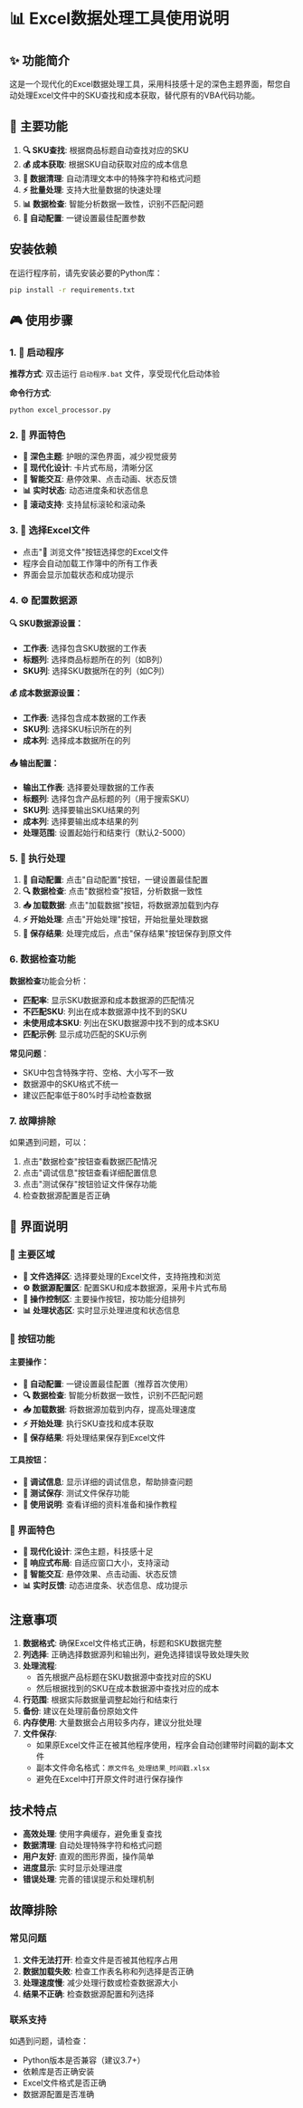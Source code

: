 # 📊 Excel数据处理工具使用说明

## ✨ 功能简介
这是一个现代化的Excel数据处理工具，采用科技感十足的深色主题界面，帮您自动处理Excel文件中的SKU查找和成本获取，替代原有的VBA代码功能。

## 🚀 主要功能
1. **🔍 SKU查找**: 根据商品标题自动查找对应的SKU
2. **💰 成本获取**: 根据SKU自动获取对应的成本信息
3. **🧹 数据清理**: 自动清理文本中的特殊字符和格式问题
4. **⚡ 批量处理**: 支持大批量数据的快速处理
5. **📊 数据检查**: 智能分析数据一致性，识别不匹配问题
6. **🎯 自动配置**: 一键设置最佳配置参数

## 安装依赖
在运行程序前，请先安装必要的Python库：
```bash
pip install -r requirements.txt
```

## 🎮 使用步骤

### 1. 🚀 启动程序
**推荐方式**: 双击运行 `启动程序.bat` 文件，享受现代化启动体验

**命令行方式**:
```bash
python excel_processor.py
```

### 2. 🎨 界面特色
- **🌙 深色主题**: 护眼的深色界面，减少视觉疲劳
- **📱 现代化设计**: 卡片式布局，清晰分区
- **🎯 智能交互**: 悬停效果、点击动画、状态反馈
- **📊 实时状态**: 动态进度条和状态信息
- **🔄 滚动支持**: 支持鼠标滚轮和滚动条

### 3. 📁 选择Excel文件
- 点击"📁 浏览文件"按钮选择您的Excel文件
- 程序会自动加载工作簿中的所有工作表
- 界面会显示加载状态和成功提示

### 4. ⚙️ 配置数据源
#### 🔍 SKU数据源设置：
- **工作表**: 选择包含SKU数据的工作表
- **标题列**: 选择商品标题所在的列（如B列）
- **SKU列**: 选择SKU数据所在的列（如C列）

#### 💰 成本数据源设置：
- **工作表**: 选择包含成本数据的工作表
- **SKU列**: 选择SKU标识所在的列
- **成本列**: 选择成本数据所在的列

#### 📤 输出配置：
- **输出工作表**: 选择要处理数据的工作表
- **标题列**: 选择包含产品标题的列（用于搜索SKU）
- **SKU列**: 选择要输出SKU结果的列
- **成本列**: 选择要输出成本结果的列
- **处理范围**: 设置起始行和结束行（默认2-5000）

### 5. 🚀 执行处理
1. **🎯 自动配置**: 点击"自动配置"按钮，一键设置最佳配置
2. **🔍 数据检查**: 点击"数据检查"按钮，分析数据一致性
3. **📥 加载数据**: 点击"加载数据"按钮，将数据源加载到内存
4. **⚡ 开始处理**: 点击"开始处理"按钮，开始批量处理数据
5. **💾 保存结果**: 处理完成后，点击"保存结果"按钮保存到原文件

### 6. 数据检查功能
**数据检查**功能会分析：
- **匹配率**: 显示SKU数据源和成本数据源的匹配情况
- **不匹配SKU**: 列出在成本数据源中找不到的SKU
- **未使用成本SKU**: 列出在SKU数据源中找不到的成本SKU
- **匹配示例**: 显示成功匹配的SKU示例

**常见问题**：
- SKU中包含特殊字符、空格、大小写不一致
- 数据源中的SKU格式不统一
- 建议匹配率低于80%时手动检查数据

### 7. 故障排除
如果遇到问题，可以：
1. 点击"数据检查"按钮查看数据匹配情况
2. 点击"调试信息"按钮查看详细配置信息
3. 点击"测试保存"按钮验证文件保存功能
4. 检查数据源配置是否正确

## 🎨 界面说明

### 📱 主要区域
- **📁 文件选择区**: 选择要处理的Excel文件，支持拖拽和浏览
- **⚙️ 数据源配置区**: 配置SKU和成本数据源，采用卡片式布局
- **🚀 操作控制区**: 主要操作按钮，按功能分组排列
- **📊 处理状态区**: 实时显示处理进度和状态信息

### 🎯 按钮功能
#### 主要操作：
- **🎯 自动配置**: 一键设置最佳配置（推荐首次使用）
- **🔍 数据检查**: 智能分析数据一致性，识别不匹配问题
- **📥 加载数据**: 将数据源加载到内存，提高处理速度
- **⚡ 开始处理**: 执行SKU查找和成本获取
- **💾 保存结果**: 将处理结果保存到Excel文件

#### 工具按钮：
- **🔧 调试信息**: 显示详细的调试信息，帮助排查问题
- **🧪 测试保存**: 测试文件保存功能
- **📖 使用说明**: 查看详细的资料准备和操作教程

### 🌟 界面特色
- **🎨 现代化设计**: 深色主题，科技感十足
- **📱 响应式布局**: 自适应窗口大小，支持滚动
- **🎯 智能交互**: 悬停效果、点击动画、状态反馈
- **📊 实时反馈**: 动态进度条、状态信息、成功提示

## 注意事项

1. **数据格式**: 确保Excel文件格式正确，标题和SKU数据完整
2. **列选择**: 正确选择数据源列和输出列，避免选择错误导致处理失败
3. **处理流程**: 
   - 首先根据产品标题在SKU数据源中查找对应的SKU
   - 然后根据找到的SKU在成本数据源中查找对应的成本
4. **行范围**: 根据实际数据量调整起始行和结束行
5. **备份**: 建议在处理前备份原始文件
6. **内存使用**: 大量数据会占用较多内存，建议分批处理
7. **文件保存**: 
   - 如果原Excel文件正在被其他程序使用，程序会自动创建带时间戳的副本文件
   - 副本文件命名格式：`原文件名_处理结果_时间戳.xlsx`
   - 避免在Excel中打开原文件时进行保存操作

## 技术特点

- **高效处理**: 使用字典缓存，避免重复查找
- **数据清理**: 自动处理特殊字符和格式问题
- **用户友好**: 直观的图形界面，操作简单
- **进度显示**: 实时显示处理进度
- **错误处理**: 完善的错误提示和处理机制

## 故障排除

### 常见问题
1. **文件无法打开**: 检查文件是否被其他程序占用
2. **数据加载失败**: 检查工作表名称和列选择是否正确
3. **处理速度慢**: 减少处理行数或检查数据源大小
4. **结果不正确**: 检查数据源配置和列选择

### 联系支持
如遇到问题，请检查：
- Python版本是否兼容（建议3.7+）
- 依赖库是否正确安装
- Excel文件格式是否正确
- 数据源配置是否准确
